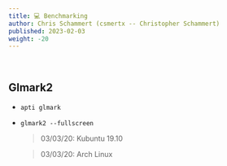 ```yaml
---
title: 💻 Benchmarking
author: Chris Schammert (csmertx -- Christopher Schammert)
published: 2023-02-03
weight: -20
---
```


<br />

## Glmark2

- ```apti glmark```

- ```glmark2 --fullscreen```
    
    > 03/03/20: Kubuntu 19.10
    
    > 03/03/20: Arch Linux
